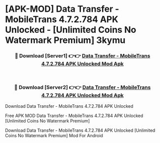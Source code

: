# [APK-MOD] Data Transfer - MobileTrans 4.7.2.784 APK Unlocked - [Unlimited Coins No Watermark Premium] 3kymu



<div align="center">
<h3>🔴 Download [Server1] 👉👉 <a href="https://momento.my/?title=Data_Transfer_-_MobileTrans_4.7.2.784_APK_Unlocked">Data Transfer - MobileTrans 4.7.2.784 APK Unlocked Mod Apk</a></h3><br>

<h3>🔴 Download [Server2] 👉👉 <a href="https://momento.my/?title=Data_Transfer_-_MobileTrans_4.7.2.784_APK_Unlocked">Data Transfer - MobileTrans 4.7.2.784 APK Unlocked Mod Apk</a></h3>
</div>



Download Data Transfer - MobileTrans 4.7.2.784 APK Unlocked 

Free APK MOD Data Transfer - MobileTrans 4.7.2.784 APK Unlocked [Unlimited Coins No Watermark Premium]

Download Data Transfer - MobileTrans 4.7.2.784 APK Unlocked [Unlimited Coins No Watermark Premium] Mod For Android
